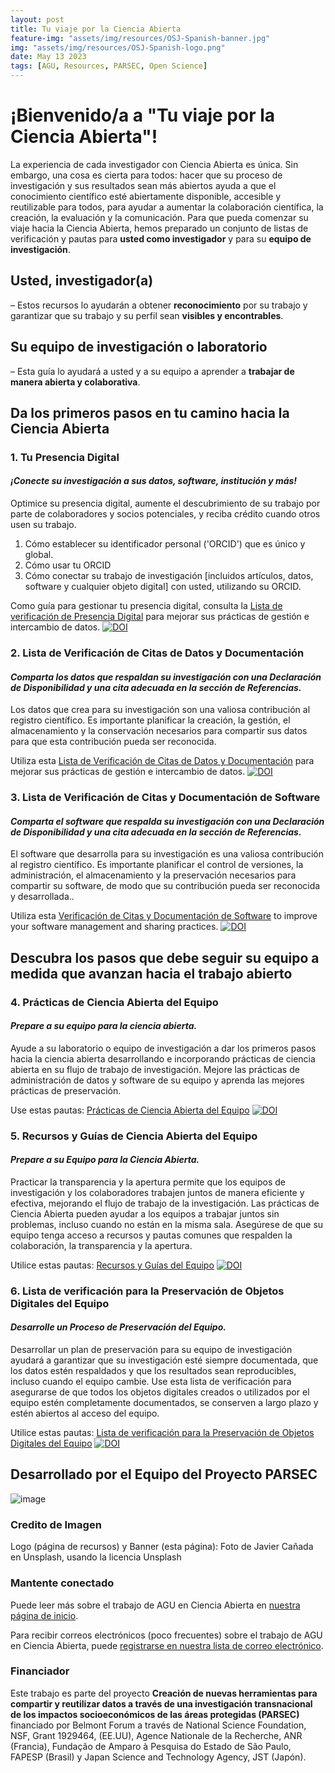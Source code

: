 ```yaml
---
layout: post
title: Tu viaje por la Ciencia Abierta
feature-img: "assets/img/resources/OSJ-Spanish-banner.jpg"
img: "assets/img/resources/OSJ-Spanish-logo.png"
date: May 13 2023
tags: [AGU, Resources, PARSEC, Open Science]
---
```


# ¡Bienvenido/a a "Tu viaje por la Ciencia Abierta"!

La experiencia de cada investigador con Ciencia Abierta es única. Sin embargo, una cosa es cierta para todos: hacer que su proceso de investigación y sus resultados sean más abiertos ayuda a que el conocimiento científico esté abiertamente disponible, accesible y reutilizable para todos, para ayudar a aumentar la colaboración científica, la creación, la evaluación y la comunicación.
Para que pueda comenzar su viaje hacia la Ciencia Abierta, hemos preparado un conjunto de listas de verificación y pautas para **usted como investigador** y para su **equipo de investigación**.

## Usted, investigador(a)
– Estos recursos lo ayudarán a obtener **reconocimiento** por su trabajo y garantizar que su trabajo y su perfil sean **visibles y encontrables**.
## Su equipo de investigación o laboratorio
– Esta guía lo ayudará a usted y a su equipo a aprender a **trabajar de manera abierta y colaborativa**.
## Da los primeros pasos en tu camino hacia la Ciencia Abierta

### 1. Tu Presencia Digital
 
#### _¡Conecte su investigación a sus datos, software, institución y más!_
 
Optimice su presencia digital, aumente el descubrimiento de su trabajo por parte de colaboradores y socios potenciales, y reciba crédito cuando otros usen su trabajo.
1.    Cómo establecer su identificador personal ('ORCID') que es único y global.
2.    Cómo usar tu ORCID
3.    Cómo conectar su trabajo de investigación [incluidos artículos, datos, software y cualquier objeto digital] con usted, utilizando su ORCID.
 
Como guía para gestionar tu presencia digital, consulta la [Lista de verificación de Presencia Digital](https://doi.org/10.5281/zenodo.7841946) para mejorar sus prácticas de gestión e intercambio de datos. [![DOI](https://zenodo.org/badge/DOI/10.5281/zenodo.7841946.svg)](https://doi.org/10.5281/zenodo.7841946)
 
### 2. Lista de Verificación de Citas de Datos y Documentación
 
#### _Comparta los datos que respaldan su investigación con una Declaración de Disponibilidad y una cita adecuada en la sección de Referencias._
Los datos que crea para su investigación son una valiosa contribución al registro científico. Es importante planificar la creación, la gestión, el almacenamiento y la conservación necesarios para compartir sus datos para que esta contribución pueda ser reconocida.
 
Utiliza esta [Lista de Verificación de Citas de Datos y Documentación](https://doi.org/10.5281/zenodo.7841992) para mejorar sus prácticas de gestión e intercambio de datos. [![DOI](https://zenodo.org/badge/DOI/10.5281/zenodo.7841992.svg)](https://doi.org/10.5281/zenodo.7841992)
 
### 3. Lista de Verificación de Citas y Documentación de Software
 
#### _Comparta el software que respalda su investigación con una Declaración de Disponibilidad y una cita adecuada en la sección de Referencias._
 
El software que desarrolla para su investigación es una valiosa contribución al registro científico. Es importante planificar el control de versiones, la administración, el almacenamiento y la preservación necesarios para compartir su software, de modo que su contribución pueda ser reconocida y desarrollada..
 
Utiliza esta [Verificación de Citas y Documentación de Software](https://doi.org/10.5281/zenodo.7841994) to improve your software management and sharing practices. [![DOI](https://zenodo.org/badge/DOI/10.5281/zenodo.7841994.svg)](https://doi.org/10.5281/zenodo.7841994)
 

## Descubra los pasos que debe seguir su equipo a medida que avanzan hacia el trabajo abierto
 
### 4. Prácticas de Ciencia Abierta del Equipo
 
#### _Prepare a su equipo para la ciencia abierta._
 
Ayude a su laboratorio o equipo de investigación a dar los primeros pasos hacia la ciencia abierta desarrollando e incorporando prácticas de ciencia abierta en su flujo de trabajo de investigación. Mejore las prácticas de administración de datos y software de su equipo y aprenda las mejores prácticas de preservación.
 
Use estas pautas: [Prácticas de Ciencia Abierta del Equipo](https://doi.org/10.5281/zenodo.7995781)  [![DOI](https://zenodo.org/badge/DOI/10.5281/zenodo.7995781.svg)](https://doi.org/10.5281/zenodo.7995781)
 
### 5. Recursos y Guías de Ciencia Abierta del Equipo
 
#### _Prepare a su Equipo para la Ciencia Abierta._
 
Practicar la transparencia y la apertura permite que los equipos de investigación y los colaboradores trabajen juntos de manera eficiente y efectiva, mejorando el flujo de trabajo de la investigación. Las prácticas de Ciencia Abierta pueden ayudar a los equipos a trabajar juntos sin problemas, incluso cuando no están en la misma sala. Asegúrese de que su equipo tenga acceso a recursos y pautas comunes que respalden la colaboración, la transparencia y la apertura.
 
Utilice estas pautas: [Recursos y Guías del Equipo](https://doi.org/10.5281/zenodo.7995783)  [![DOI](https://zenodo.org/badge/DOI/10.5281/zenodo.7995783.svg)](https://doi.org/10.5281/zenodo.7995783)
 
 
### 6. Lista de verificación para la Preservación de Objetos Digitales del Equipo
 
#### _Desarrolle un Proceso de Preservación del Equipo._
 
Desarrollar un plan de preservación para su equipo de investigación ayudará a garantizar que su investigación esté siempre documentada, que los datos estén respaldados y que los resultados sean reproducibles, incluso cuando el equipo cambie. Use esta lista de verificación para asegurarse de que todos los objetos digitales creados o utilizados por el equipo estén completamente documentados, se conserven a largo plazo y estén abiertos al acceso del equipo.
 
Utilice estas pautas: [Lista de verificación para la Preservación de Objetos Digitales del Equipo](https://doi.org/10.5281/zenodo.7995787)  [![DOI](https://zenodo.org/badge/DOI/10.5281/zenodo.7995787.svg)](https://doi.org/10.5281/zenodo.7995787)
 
## Desarrollado por el Equipo del Proyecto PARSEC
![image](https://user-images.githubusercontent.com/113625013/206821607-d5ad3f16-cc73-44fe-87c3-9df3ea68fe38.png)
 
### Credito de Imagen
 
Logo (página de recursos) y Banner (esta página): Foto de Javier Cañada en Unsplash, usando la licencia Unsplash
 
### Mantente conectado
Puede leer más sobre el trabajo de AGU en Ciencia Abierta en [nuestra página de inicio](https://www.agu.org/open-science).
 
Para recibir correos electrónicos (poco frecuentes) sobre el trabajo de AGU en Ciencia Abierta, puede [registrarse en nuestra lista de correo electrónico](https://forms.monday.com/forms/b4284b3ea07f6e4d801f03451d5f7ac4?r=use1).

### Financiador
Este trabajo es parte del proyecto **Creación de nuevas herramientas para compartir y reutilizar datos a través de una investigación transnacional de los impactos socioeconómicos de las áreas protegidas (PARSEC)** financiado por Belmont Forum a través de National Science Foundation, NSF, Grant 1929464, (EE.UU), Agence Nationale de la Recherche, ANR (Francia), Fundação de Amparo à Pesquisa do Estado de São Paulo, FAPESP (Brasil) y Japan Science and Technology Agency, JST (Japón).
